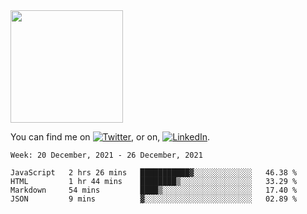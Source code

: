 <!-- ![visitors](https://visitor-badge.glitch.me/badge?page_id=page.id) -->

<img height="180em" src="https://github-readme-stats.vercel.app/api?username=alihernandez&show_icons=true&hide_border=true&&count_private=true&include_all_commits=true" />

<!-- Actual text -->

You can find me on [![Twitter][1.2]][1], or on, [![LinkedIn][2.2]][2].

<!-- Icons -->

[1.2]: http://i.imgur.com/wWzX9uB.png (twitter icon without padding)
[2.2]: https://raw.githubusercontent.com/MartinHeinz/MartinHeinz/master/linkedin-3-16.png (LinkedIn icon without padding)

<!-- Links to your social media accounts -->

[1]: https://twitter.com/phantomramen
[2]: https://www.linkedin.com/in/ali-hernandez-96b1b71a9/

<!--START_SECTION:waka-->
```text
Week: 20 December, 2021 - 26 December, 2021

JavaScript   2 hrs 26 mins   ███████████▓░░░░░░░░░░░░░   46.38 % 
HTML         1 hr 44 mins    ████████▒░░░░░░░░░░░░░░░░   33.29 % 
Markdown     54 mins         ████▒░░░░░░░░░░░░░░░░░░░░   17.40 % 
JSON         9 mins          ▓░░░░░░░░░░░░░░░░░░░░░░░░   02.89 % 
```
<!--END_SECTION:waka-->
